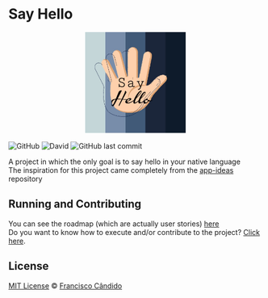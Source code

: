 # Say Hello

<!-- Voltar linha antes de commitar -->
<p align="center">
<img width="200" height="200" src="./.github/images/logo.jpeg"></img><br>
</div>
</p>

![GitHub](https://img.shields.io/github/license/franciscocandido/say-hello?style=flat-square)
![David](https://img.shields.io/david/franciscocandido/say-hello?style=flat-square)
![GitHub last commit](https://img.shields.io/github/last-commit/franciscocandido/say-hello?style=flat-square)

A project in which the only goal is to say hello in your native language<br>
The inspiration for this project came completely from the [app-ideas](https://github.com/florinpop17/app-ideas) repository

## Running and Contributing
You can see the roadmap (which are actually user stories) [here](https://github.com/franciscocandido/say-hello/issues/1)<br>
Do you want to know how to execute and/or contribute to the project? [Click here](https://github.com/franciscocandido/say-hello/blob/master/.github/CONTRIBUTING.md).

## License

[MIT License](https://github.com/franciscocandido/say-hello/blob/master/LICENSE) &copy; [Francisco Cândido](https://github.com/franciscocandido)
